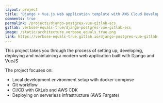```yaml
---
layout: project
title: "Django + Vue.js web application template with AWS Cloud Development Kit (CDK), AWS Fargate and GitLab CI"
comments: true
permalink: /projects/django-postgres-vue-gitlab-ecs
gitlab: verbose-equals-true/django-postgres-vue-gitlab-ecs
image: /static/architecture_verbose_equals_true.png
link: https://verbose-equals-true.gitlab.io/django-postgres-vue-gitlab-ecs/
---
```


This project takes you through the process of setting up, developing, deploying and maintaining a modern web application built with Django and VueJS

The project focuses on:

- Local development environment setup with docker-compose
- Git workflow
- CI/CD with GitLab and AWS CDK
- Deploying on serverless infrastructure (AWS Fargate)
